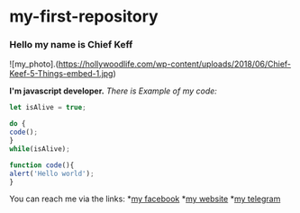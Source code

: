 # my-first-repository

### Hello my name is Chief Keff

![my_photo].(https://hollywoodlife.com/wp-content/uploads/2018/06/Chief-Keef-5-Things-embed-1.jpg)


**I'm javascript developer.**
*There is Example of my code:*
```javascript
let isAlive = true;

do {
code();
}
while(isAlive);

function code(){
alert('Hello world');
}
```
You can reach me via the links:
*[my facebook](http://github.com)
*[my website](http://github.com)
*[my telegram](http://github.com)
